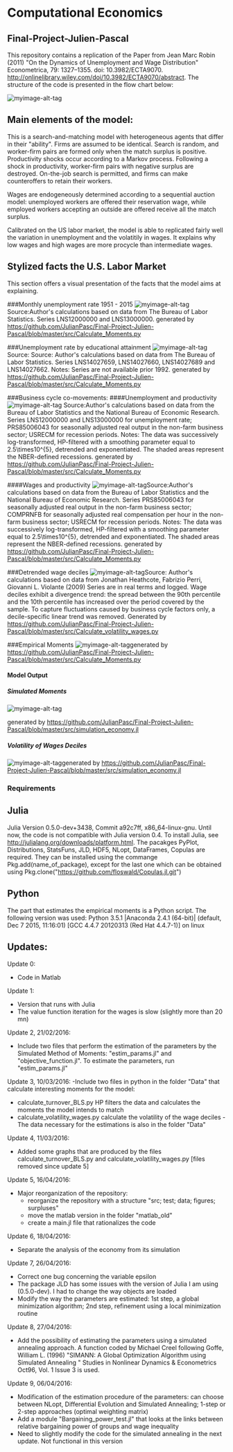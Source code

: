 # Computational Economics
## Final-Project-Julien-Pascal

This repository contains a replication of the Paper from Jean Marc Robin (2011) "On the Dynamics of Unemployment and Wage Distribution" Econometrica, 79: 1327–1355. doi: 10.3982/ECTA9070. http://onlinelibrary.wiley.com/doi/10.3982/ECTA9070/abstract. The structure of the code is presented in the flow chart below:

![myimage-alt-tag](https://github.com/JulianPasc/Final-Project-Julien-Pascal/blob/master/figures/Structure_code.png)
 

## Main elements of the model:
This is a search-and-matching model with heterogeneous agents that differ in their "ability". Firms are assumed to be identical. Search is random, and worker-firm pairs are formed only when the match surplus is positive. Productivity shocks occur according to a Markov process. Following a shock in productivity, worker-firm pairs with negative surplus are destroyed. On-the-job search is permitted, and firms can make counteroffers to retain their workers. 

Wages are endogeneously determined according to a sequential auction model: unemployed workers are offered their reservation wage, while employed workers accepting an outside are offered receive all the match surplus. 

Calibrated on the US labor market, the model is able to replicated fairly well the variation in unemployment and the volatitily in wages. It explains why low wages and high wages are more procycle than intermediate wages. 

## Stylized facts the U.S. Labor Market
This section offers a visual presentation of the facts that the model aims at explaining.

###Monthly unemployment rate 1951 - 2015
![myimage-alt-tag](https://github.com/JulianPasc/Final-Project-Julien-Pascal/blob/master/figures/Unemployment_1948_2016.png)
Source:Author's calculations based on data from The Bureau of Labor Statistics. Series LNS12000000 and LNS13000000. generated by https://github.com/JulianPasc/Final-Project-Julien-Pascal/blob/master/src/Calculate_Moments.py

###Unemployment rate by educational attainment
![myimage-alt-tag](https://github.com/JulianPasc/Final-Project-Julien-Pascal/blob/master/figures/Overall_vs_group_edu_u_rate.png)Source: Source: Author's calculations based on data from The Bureau of Labor Statistics. Series LNS14027659, LNS14027660, LNS14027689 and LNS14027662. Notes: Series are not available prior 1992. generated by https://github.com/JulianPasc/Final-Project-Julien-Pascal/blob/master/src/Calculate_Moments.py

###Business cycle co-movements:
####Unemployment and productivity
![myimage-alt-tag](https://github.com/JulianPasc/Final-Project-Julien-Pascal/blob/master/figures/Cycle_unemployment_output.png)
Source:Author's calculations based on data from the Bureau of Labor Statistics and the National Bureau of Economic Research. Series LNS12000000 and LNS13000000 for unemployment rate; PRS85006043 for seasonally adjusted real output in the non-farm business sector; USRECM for recession periods. Notes: The data was successively log-transformed, HP-filtered with a smoothing parameter equal to 2.5\times10^{5}, detrended and exponentiated. The shaded areas represent the NBER-defined recessions. generated by https://github.com/JulianPasc/Final-Project-Julien-Pascal/blob/master/src/Calculate_Moments.py

####Wages and productivity
![myimage-alt-tag](https://github.com/JulianPasc/Final-Project-Julien-Pascal/blob/master/figures/Cycle_wages_output.png)Source:Author's calculations based on data from the Bureau of Labor Statistics and the National Bureau of Economic Research. Series PRS85006043 for seasonally adjusted real output in the non-farm business sector; COMPRNFB for seasonally adjusted real compensation per hour in the non-farm business sector; USRECM for recession periods. Notes: The data was successively log-transformed, HP-filtered with a smoothing parameter equal to 2.5\times10^{5}, detrended and exponentiated. The shaded areas represent the NBER-defined recessions. generated by https://github.com/JulianPasc/Final-Project-Julien-Pascal/blob/master/src/Calculate_Moments.py

###Detrended wage deciles
![myimage-alt-tag](https://github.com/JulianPasc/Final-Project-Julien-Pascal/blob/master/figures/Detrended_wage_deciles.png)Source: Author's calculations based on data from Jonathan Heathcote, Fabrizio Perri, Giovanni L. Violante (2009) Series are in real terms and logged. Wage deciles exhibit a divergence trend: the spread between the 90th percentile and the 10th percentile has increased over the period covered by the sample. To capture fluctuations caused by business cycle factors only, a decile-specific linear trend was removed. Generated by https://github.com/JulianPasc/Final-Project-Julien-Pascal/blob/master/src/Calculate_volatility_wages.py

###Empirical Moments
![myimage-alt-tag](https://github.com/JulianPasc/Final-Project-Julien-Pascal/blob/master/tables/moments_table.png)generated by https://github.com/JulianPasc/Final-Project-Julien-Pascal/blob/master/src/Calculate_Moments.py

#### Model Output
##### Simulated Moments
![myimage-alt-tag](https://github.com/JulianPasc/Final-Project-Julien-Pascal/blob/master/tables/Simulated_Moments.png) 

generated by https://github.com/JulianPasc/Final-Project-Julien-Pascal/blob/master/src/simulation_economy.jl
##### Volatility of Wages Deciles
![myimage-alt-tag](https://github.com/JulianPasc/Final-Project-Julien-Pascal/blob/master/tables/Volatility_Wages_Deciles.png)generated by https://github.com/JulianPasc/Final-Project-Julien-Pascal/blob/master/src/simulation_economy.jl

### Requirements
## Julia
Julia Version 0.5.0-dev+3438, Commit a92c7ff, x86_64-linux-gnu. Until now, the code is not compatible with Julia version 0.4. To install Julia, see http://julialang.org/downloads/platform.html. The pacakges PyPlot, Distributions, StatsFuns, JLD, HDF5, NLopt, DataFrames, Copulas are required. They can be installed using the commange Pkg.add(name_of_package), except for the last one which can be obtained using Pkg.clone("https://github.com/floswald/Copulas.jl.git")

## Python
The part that estimates the empirical moments is a Python script. The following version was used: Python 3.5.1 |Anaconda 2.4.1 (64-bit)| (default, Dec  7 2015, 11:16:01) 
[GCC 4.4.7 20120313 (Red Hat 4.4.7-1)] on linux

## Updates:
Update 0:
- Code in Matlab

Update 1:
- Version that runs with Julia
- The value function iteration for the wages is slow (slightly more than 20 mn)

Update 2, 21/02/2016:
- Include two files that perform the estimation of the parameters by the Simulated Method of Moments: "estim_params.jl" and "objective_function.jl". To estimate the parameters, run "estim_params.jl"

Update 3, 10/03/2016:
-Include two files in python in the folder "Data" that calculate interesting moments for the model:
 - calculate_turnover_BLS.py HP filters the data and calculates the moments the model intends to match
 - calculate_volatility_wages.py calculate the volatility of the wage deciles
-The data necessary for the estimations is also in the folder "Data"

Update 4, 11/03/2016:
- Added some graphs that are produced by the files calculate_turnover_BLS.py and calculate_volatility_wages.py
[files removed since update 5]

Update 5, 16/04/2016:
- Major reorganization of the repository:
  - reorganize the repository with a structure "src; test; data; figures; surpluses"
  - move the matlab version in the folder "matlab_old"
  - create a main.jl file that rationalizes the code

Update 6, 18/04/2016:
 - Separate the analysis of the economy from its simulation 
 
Update 7, 26/04/2016:
- Correct one bug concerning the variable epsilon
- The package JLD has some issues with the version of Julia I am using (0.5.0-dev). I had to change the way objects are loaded
- Modify the way the parameters are estimated: 1st step, a global minimization algorithm; 2nd step, refinement using a local minimization routine

Update 8, 27/04/2016:
- Add the possibility of estimating the parameters using a simulated annealing approach. A function coded by Michael Creel following  Goffe, William L. (1996) "SIMANN: A Global Optimization Algorithm using Simulated Annealing " Studies in Nonlinear Dynamics & Econometrics Oct96, Vol. 1 Issue 3 is used. 

Update 9, 06/04/2016:
- Modification of the estimation procedure of the parameters: can choose between NLopt, Differential Evolution and Simulated Annealing; 1-step or 2-step approaches (optimal weighting matrix)
- Add a module "Bargaining_power_test.jl" that looks at the links between relative bargaining power of groups and wage inequality
- Need to slightly modify the code for the simulated annealing in the next update. Not functional in this version

